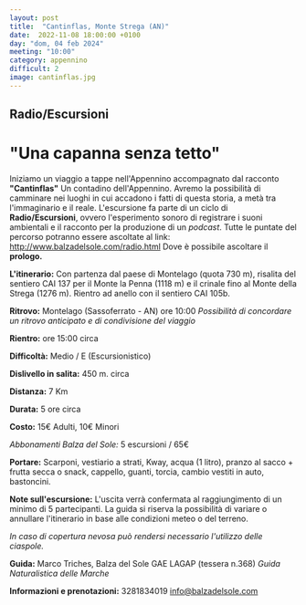 ```yaml
---
layout: post
title:  "Cantinflas, Monte Strega (AN)"
date:  2022-11-08 18:00:00 +0100
day: "dom, 04 feb 2024"
meeting: "10:00"
category: appennino 
difficult: 2
image: cantinflas.jpg
---
```


## Radio/Escursioni

# "Una capanna senza tetto"

Iniziamo un viaggio a tappe nell'Appennino accompagnato dal racconto **"Cantinflas"** Un contadino dell'Appennino.
Avremo la possibilità di camminare nei luoghi in cui accadono i fatti di questa storia, a metà tra l'immaginario e il reale.
L'escursione fa parte di un ciclo di **Radio/Escursioni**, ovvero l'esperimento sonoro di registrare i suoni ambientali e il racconto per la produzione di un *podcast*.
Tutte le puntate del percorso potranno essere ascoltate al link: http://www.balzadelsole.com/radio.html
Dove è possibile ascoltare il **prologo.**

**L'itinerario:** Con partenza dal paese di Montelago (quota 730 m), risalita del sentiero CAI 137 per il Monte la Penna (1118 m) e il crinale fino al Monte della Strega (1276 m). Rientro ad anello con il sentiero CAI 105b.

**Ritrovo:** Montelago (Sassoferrato - AN) ore 10:00
*Possibilità di concordare un ritrovo anticipato e di condivisione del viaggio*

**Rientro:** ore 15:00 circa 

**Difficoltà:** Medio / E (Escursionistico)

**Dislivello in salita:**  450 m. circa

**Distanza:** 7 Km

**Durata:** 5 ore circa

**Costo:** 15€ Adulti, 10€ Minori

*Abbonamenti Balza del Sole:* 5 escursioni / 65€

**Portare:** Scarponi, vestiario a strati, Kway, acqua (1 litro), pranzo al sacco + frutta secca o snack, cappello, guanti, torcia, cambio vestiti in auto, bastoncini. 

**Note sull'escursione:** L'uscita verrà confermata al raggiungimento di un minimo di 5 partecipanti. La guida si riserva la possibilità di variare o annullare l'itinerario in base alle condizioni meteo o del terreno.

*In caso di copertura nevosa può rendersi necessario l'utilizzo delle ciaspole.*

**Guida:** Marco Triches, Balza del Sole GAE LAGAP (tessera n.368)
*Guida Naturalistica delle Marche*

**Informazioni e prenotazioni:** 3281834019 info@balzadelsole.com
